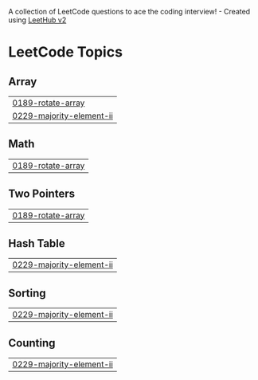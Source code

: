 A collection of LeetCode questions to ace the coding interview! - Created using [LeetHub v2](https://github.com/arunbhardwaj/LeetHub-2.0)
<!---LeetCode Topics Start-->
# LeetCode Topics
## Array
|  |
| ------- |
| [0189-rotate-array](https://github.com/navroopkk/leetcode_solved/tree/master/0189-rotate-array) |
| [0229-majority-element-ii](https://github.com/navroopkk/leetcode_solved/tree/master/0229-majority-element-ii) |
## Math
|  |
| ------- |
| [0189-rotate-array](https://github.com/navroopkk/leetcode_solved/tree/master/0189-rotate-array) |
## Two Pointers
|  |
| ------- |
| [0189-rotate-array](https://github.com/navroopkk/leetcode_solved/tree/master/0189-rotate-array) |
## Hash Table
|  |
| ------- |
| [0229-majority-element-ii](https://github.com/navroopkk/leetcode_solved/tree/master/0229-majority-element-ii) |
## Sorting
|  |
| ------- |
| [0229-majority-element-ii](https://github.com/navroopkk/leetcode_solved/tree/master/0229-majority-element-ii) |
## Counting
|  |
| ------- |
| [0229-majority-element-ii](https://github.com/navroopkk/leetcode_solved/tree/master/0229-majority-element-ii) |
<!---LeetCode Topics End-->
